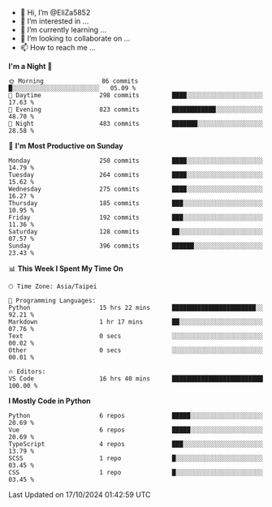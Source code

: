 - 👋 Hi, I’m @EliZa5852
- 👀 I’m interested in ...
- 🌱 I’m currently learning ...
- 💞️ I’m looking to collaborate on ...
- 📫 How to reach me ...

<!--START_SECTION:waka-->
**I'm a Night 🦉** 

```text
🌞 Morning                86 commits          █░░░░░░░░░░░░░░░░░░░░░░░░   05.09 % 
🌆 Daytime                298 commits         ████░░░░░░░░░░░░░░░░░░░░░   17.63 % 
🌃 Evening                823 commits         ████████████░░░░░░░░░░░░░   48.70 % 
🌙 Night                  483 commits         ███████░░░░░░░░░░░░░░░░░░   28.58 % 
```
📅 **I'm Most Productive on Sunday** 

```text
Monday                   250 commits         ████░░░░░░░░░░░░░░░░░░░░░   14.79 % 
Tuesday                  264 commits         ████░░░░░░░░░░░░░░░░░░░░░   15.62 % 
Wednesday                275 commits         ████░░░░░░░░░░░░░░░░░░░░░   16.27 % 
Thursday                 185 commits         ███░░░░░░░░░░░░░░░░░░░░░░   10.95 % 
Friday                   192 commits         ███░░░░░░░░░░░░░░░░░░░░░░   11.36 % 
Saturday                 128 commits         ██░░░░░░░░░░░░░░░░░░░░░░░   07.57 % 
Sunday                   396 commits         ██████░░░░░░░░░░░░░░░░░░░   23.43 % 
```


📊 **This Week I Spent My Time On** 

```text
🕑︎ Time Zone: Asia/Taipei

💬 Programming Languages: 
Python                   15 hrs 22 mins      ███████████████████████░░   92.21 % 
Markdown                 1 hr 17 mins        ██░░░░░░░░░░░░░░░░░░░░░░░   07.76 % 
Text                     0 secs              ░░░░░░░░░░░░░░░░░░░░░░░░░   00.02 % 
Other                    0 secs              ░░░░░░░░░░░░░░░░░░░░░░░░░   00.01 % 

🔥 Editors: 
VS Code                  16 hrs 40 mins      █████████████████████████   100.00 % 
```

**I Mostly Code in Python** 

```text
Python                   6 repos             █████░░░░░░░░░░░░░░░░░░░░   20.69 % 
Vue                      6 repos             █████░░░░░░░░░░░░░░░░░░░░   20.69 % 
TypeScript               4 repos             ███░░░░░░░░░░░░░░░░░░░░░░   13.79 % 
SCSS                     1 repo              █░░░░░░░░░░░░░░░░░░░░░░░░   03.45 % 
CSS                      1 repo              █░░░░░░░░░░░░░░░░░░░░░░░░   03.45 % 
```




 Last Updated on 17/10/2024 01:42:59 UTC
<!--END_SECTION:waka-->
